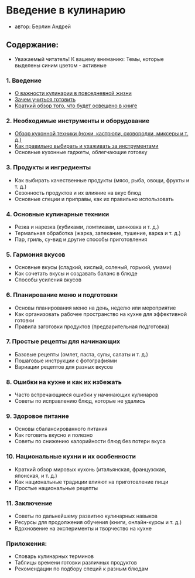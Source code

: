# Введение в кулинарию 
- автор: Берлин Андрей 
## Содержание:
- Уважаемый читатель! К вашему вниманию: Темы, которые выделены синим цветом - активные
### 1. **Введение**
   - [О важности кулинарии в повседневной жизни](1.md)
   - [Зачем учиться готовить](2.md)
   - [Краткий обзор того, что будет освещено в книге](3.md)

### 2. **Необходимые инструменты и оборудование**
   - [Обзор кухонной техники (ножи, кастрюли, сковородки, миксеры и т. д.)](4.md)
   - [Как правильно выбирать и ухаживать за инструментами](5.md)
   - Основные кухонные гаджеты, облегчающие готовку

### 3. **Продукты и ингредиенты**
   - Как выбирать качественные продукты (мясо, рыба, овощи, фрукты и т. д.)
   - Сезонность продуктов и их влияние на вкус блюд
   - Основные специи и приправы, как их правильно использовать

### 4. **Основные кулинарные техники**
   - Резка и нарезка (кубиками, ломтиками, шинковка и т. д.)
   - Термальная обработка (жарка, запекание, тушение, варка и т. д.)
   - Пар, гриль, су-вид и другие способы приготовления

### 5. **Гармония вкусов**
   - Основные вкусы (сладкий, кислый, соленый, горький, умами)
   - Как сочетать вкусы и создавать баланс в блюде
   - Способы усиления вкусов

### 6. **Планирование меню и подготовки**
   - Основы планирования меню на день, неделю или мероприятие
   - Как организовать рабочее пространство на кухне для эффективной готовки
   - Правила заготовки продуктов (предварительная подготовка)

### 7. **Простые рецепты для начинающих**
   - Базовые рецепты (омлет, паста, супы, салаты и т. д.)
   - Пошаговые инструкции с фотографиями
   - Вариации рецептов для разных вкусов

### 8. **Ошибки на кухне и как их избежать**
   - Часто встречающиеся ошибки у начинающих кулинаров
   - Советы по исправлению блюд, которые не удались

### 9. **Здоровое питание**
   - Основы сбалансированного питания
   - Как готовить вкусно и полезно
   - Советы по снижению калорийности блюд без потери вкуса

### 10. **Национальные кухни и их особенности**
   - Краткий обзор мировых кухонь (итальянская, французская, японская, и т. д.)
   - Как национальные традиции влияют на приготовление пищи
   - Простые национальные рецепты

### 11. **Заключение**
   - Советы по дальнейшему развитию кулинарных навыков
   - Ресурсы для продолжения обучения (книги, онлайн-курсы и т. д.)
   - Вдохновение на эксперименты и творчество на кухне

### Приложения:
   - Словарь кулинарных терминов
   - Таблицы времени готовки различных продуктов
   - Рекомендации по подбору специй к разным блюдам

